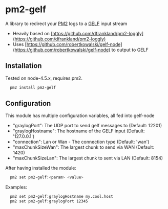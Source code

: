 pm2-gelf
=================

A library to redirect your [PM2](http://pm2.io) logs to a [GELF](http://docs.graylog.org/en/latest/pages/gelf.html) input stream

* Heavily based on [https://github.com/dfrankland/pm2-loggly](https://github.com/dfrankland/pm2-loggly)
* Uses [https://github.com/robertkowalski/gelf-node](https://github.com/robertkowalski/gelf-node) to output to GELF

## Installation

Tested on node-4.5.x, requires pm2.

```sh
  pm2 install pm2-gelf
```

## Configuration

This module has multiple configuration variables, all fed into gelf-node

- "graylogPort": The UDP port to send gelf messages to (Default: 12201)
- "graylogHostname": The hostname of the GELF input (Default: '127.0.0.1')
- "connection": Lan or Wan - The connection type (Default: 'wan')
- "maxChunkSizeWan": The largest chunk to send via WAN (Default: 1420)
- "maxChunkSizeLan": The largest chunk to sent via LAN (Default: 8154)


After having installed the module:

```sh
  pm2 set pm2-gelf:<param> <value>
```

Examples:

```sh
  pm2 set pm2-gelf:graylogHostname my.cool.host
  pm2 set pm2-gelf:graylogPort 12345
```
